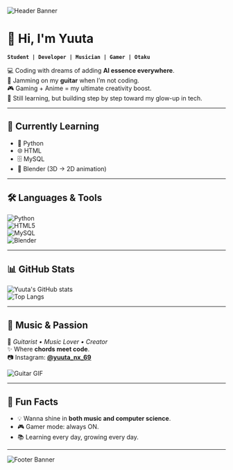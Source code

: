 ![Header Banner](https://i.imgur.com/8MupZHY.gif)  
<!-- Replace above link with your own anime/gamer/coding GIF/banner -->

# 👋 Hi, I'm Yuuta  

**`Student | Developer | Musician | Gamer | Otaku`**  

💻 Coding with dreams of adding **AI essence everywhere**.  
🎸 Jamming on my **guitar** when I’m not coding.  
🎮 Gaming + Anime = my ultimate creativity boost.  
🌱 Still learning, but building step by step toward my glow-up in tech.  

---

## 🚀 Currently Learning  
- 🐍 Python  
- 🌐 HTML  
- 🗄️ MySQL  
- 🎨 Blender (3D → 2D animation)  

---

## 🛠️ Languages & Tools  
![Python](https://img.shields.io/badge/Python-3776AB?style=for-the-badge&logo=python&logoColor=white)  
![HTML5](https://img.shields.io/badge/HTML5-E34F26?style=for-the-badge&logo=html5&logoColor=white)  
![MySQL](https://img.shields.io/badge/MySQL-005C84?style=for-the-badge&logo=mysql&logoColor=white)  
![Blender](https://img.shields.io/badge/Blender-F5792A?style=for-the-badge&logo=blender&logoColor=white)  

---

## 📊 GitHub Stats  
![Yuuta's GitHub stats](https://github-readme-stats.vercel.app/api?username=YOUR_GITHUB_USERNAME&show_icons=true&theme=tokyonight)  
![Top Langs](https://github-readme-stats.vercel.app/api/top-langs/?username=YOUR_GITHUB_USERNAME&layout=compact&theme=tokyonight)  

---

## 🎵 Music & Passion  
🎸 *Guitarist • Music Lover • Creator*  
✨ Where **chords meet code**.  
📷 Instagram: [**@yuuta_nx_69**](https://instagram.com/yuuta_nx_69)  

![Guitar GIF](https://share.google/images/odHhplHEpaoDZSPIz)  

---

## 🌌 Fun Facts  
- 💡 Wanna shine in **both music and computer science**.  
- 🎮 Gamer mode: always ON.  
- 📚 Learning every day, growing every day.  

---

![Footer Banner](https://i.imgur.com/YC9v1Nq.gif)  
<!-- Replace above with any anime/gamer footer GIF -->
